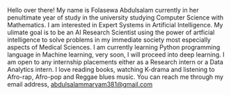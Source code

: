 Hello over there! My name is Folasewa Abdulsalam currently in her penultimate year of study in the university studying Computer Science with Mathematics.
I am interested in Expert Systems in Artificial Intelligence. 
My ulimate goal is to be an AI Research Scientist using the power of artficial intelligence to solve problems in my immediate society most especially aspects of Medical Sciences.
I am currently learning Python programming language in Machine learning, very soon, I will proceed into deep learning.
I am open to any internship placements either as a Research intern or a Data Analytics intern.
I love reading books, watching K-drama and listening to Afro-rap, Afro-pop and Reggae blues music.
You can reach me through my email address, abdulsalammaryam381@gmail.com

